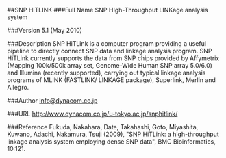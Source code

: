##SNP HITLINK
###Full Name
SNP HIgh-Throughput LINKage analysis system

###Version
5.1 (May 2010)

###Description
SNP HiTLink is a computer program providing a useful pipeline to directly connect SNP data and linkage analysis program. SNP HiTLink currently supports the data from SNP chips provided by Affymetrix (Mapping 100k/500k array set, Genome-Wide Human SNP array 5.0/6.0) and Illumina (recently supported), carrying out typical linkage analysis programs of MLINK (FASTLINK/ LINKAGE package), Superlink, Merlin and Allegro.

###Author
info@dynacom.co.jp

###URL
http://www.dynacom.co.jp/u-tokyo.ac.jp/snphitlink/

###Reference
Fukuda, Nakahara, Date, Takahashi, Goto, Miyashita, Kuwano, Adachi, Nakamura, Tsuji (2009), "SNP HiTLink: a high-throughput linkage analysis system employing dense SNP data", BMC Bioinformatics, 10:121.


